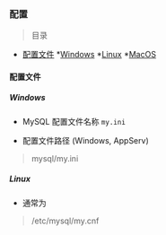 ### 配置

> 目录
* [配置文件](#配置文件)
    *[Windows](#windows)
    *[Linux](#linux)
    *[MacOS](#macos)


#### 配置文件

##### Windows

* MySQL 配置文件名称 `my.ini`
    
* 配置文件路径 (Windows, AppServ)
> mysql/my.ini


##### Linux 

* 通常为 
> /etc/mysql/my.cnf




    

































